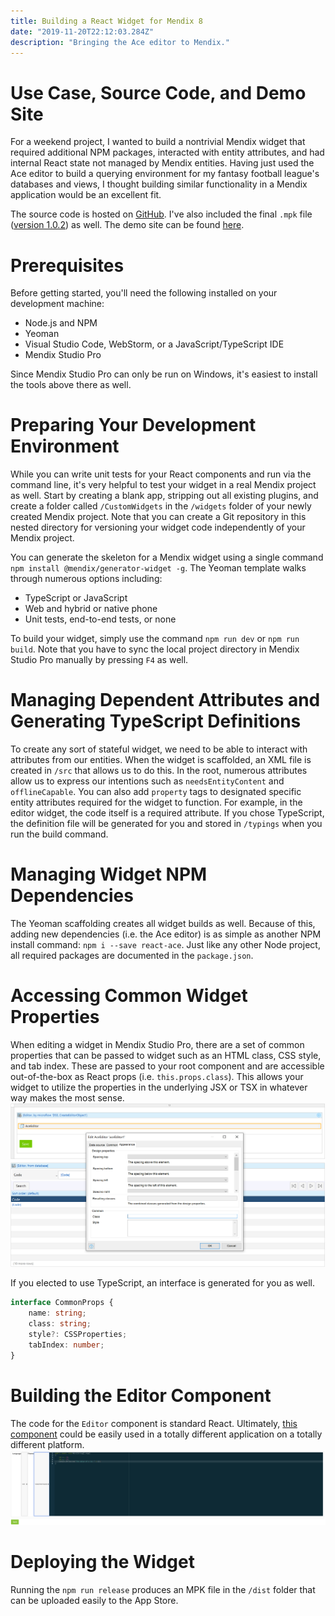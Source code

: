 ```yaml
---
title: Building a React Widget for Mendix 8 
date: "2019-11-20T22:12:03.284Z"
description: "Bringing the Ace editor to Mendix."
---
```


# Use Case, Source Code, and Demo Site
For a weekend project, I wanted to build a nontrivial Mendix widget that required additional NPM packages, interacted with entity attributes, and had internal React state not managed by Mendix entities. Having just used the Ace editor to build a querying environment for my fantasy football league's databases and views, I thought building similar functionality in a Mendix application would be an excellent fit.

The source code is hosted on [GitHub](https://github.com/scottenriquez/mendix-8-ace-editor-widget). I've also included the final `.mpk` file ([version 1.0.2](https://github.com/scottenriquez/mendix-8-ace-editor-widget/blob/master/1.0.2-release/scottiexxx.AceEditor.mpk)) as well. The demo site can be found [here](https://aceeditorwidgettes-sandbox.mxapps.io/index.html?profile=Responsive).

# Prerequisites
Before getting started, you'll need the following installed on your development machine:
- Node.js and NPM
- Yeoman
- Visual Studio Code, WebStorm, or a JavaScript/TypeScript IDE
- Mendix Studio Pro

Since Mendix Studio Pro can only be run on Windows, it's easiest to install the tools above there as well.

# Preparing Your Development Environment
While you can write unit tests for your React components and run via the command line, it's very helpful to test your widget in a real Mendix project as well. Start by creating a blank app, stripping out all existing plugins, and create a folder called `/CustomWidgets` in the `/widgets` folder of your newly created Mendix project. Note that you can create a Git repository in this nested directory for versioning your widget code independently of your Mendix project.

You can generate the skeleton for a Mendix widget using a single command `npm install @mendix/generator-widget -g`. The Yeoman template walks through numerous options including:
- TypeScript or JavaScript
- Web and hybrid or native phone
- Unit tests, end-to-end tests, or none

To build your widget, simply use the command `npm run dev` or `npm run build`. Note that you have to sync the local project directory in Mendix Studio Pro manually by pressing `F4` as well.

# Managing Dependent Attributes and Generating TypeScript Definitions
To create any sort of stateful widget, we need to be able to interact with attributes from our entities. When the widget is scaffolded, an XML file is created in `/src` that allows us to do this. In the root, numerous attributes allow us to express our intentions such as `needsEntityContent` and `offlineCapable`. You can also add `property` tags to designated specific entity attributes required for the widget to function. For example, in the editor widget, the code itself is a required attribute. If you chose TypeScript, the definition file will be generated for you and stored in `/typings` when you run the build command.

# Managing Widget NPM Dependencies
The Yeoman scaffolding creates all widget builds as well. Because of this, adding new dependencies (i.e. the Ace editor) is as simple as another NPM install command: `npm i --save react-ace`. Just like any other Node project, all required packages are documented in the `package.json`.

# Accessing Common Widget Properties
When editing a widget in Mendix Studio Pro, there are a set of common properties that can be passed to widget such as an HTML class, CSS style, and tab index. These are passed to your root component and are accessible out-of-the-box as React props (i.e. `this.props.class`). This allows your widget to utilize the properties in the underlying JSX or TSX in whatever way makes the most sense.
![Mendix common properties](./mendix-common-properties.png)

If you elected to use TypeScript, an interface is generated for you as well.

```typescript
interface CommonProps {
	name: string;
	class: string;
	style?: CSSProperties;
	tabIndex: number;
}
```

# Building the Editor Component
The code for the `Editor` component is standard React. Ultimately, [this component](https://github.com/scottenriquez/mendix-8-ace-editor-widget/blob/master/aceEditor/src/components/Editor.tsx) could be easily used in a totally different application on a totally different platform.
![Mendix AceEditor component screenshot](./mendix-editor-component-screenshot.png)

# Deploying the Widget
Running the `npm run release` produces an MPK file in the `/dist` folder that can be uploaded easily to the App Store.